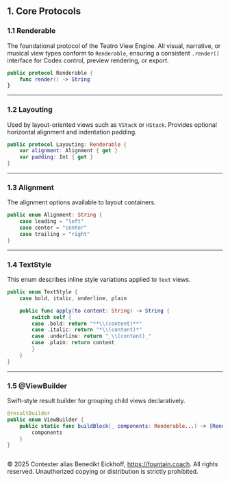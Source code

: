 ## 1. Core Protocols

### 1.1 Renderable

The foundational protocol of the Teatro View Engine. All visual, narrative, or musical view types conform to `Renderable`, ensuring a consistent `.render()` interface for Codex control, preview rendering, or export.

```swift
public protocol Renderable {
    func render() -> String
}
```

---

### 1.2 Layouting

Used by layout-oriented views such as `VStack` or `HStack`. Provides optional horizontal alignment and indentation padding.

```swift
public protocol Layouting: Renderable {
    var alignment: Alignment { get }
    var padding: Int { get }
}
```

---

### 1.3 Alignment

The alignment options available to layout containers.

```swift
public enum Alignment: String {
    case leading = "left"
    case center = "center"
    case trailing = "right"
}
```

---

### 1.4 TextStyle

This enum describes inline style variations applied to `Text` views.

```swift
public enum TextStyle {
    case bold, italic, underline, plain

    public func apply(to content: String) -> String {
        switch self {
        case .bold: return "**\\(content)**"
        case .italic: return "*\\(content)*"
        case .underline: return "_\\(content)_"
        case .plain: return content
        }
    }
}
```

---

### 1.5 @ViewBuilder

Swift-style result builder for grouping child views declaratively.

```swift
@resultBuilder
public enum ViewBuilder {
    public static func buildBlock(_ components: Renderable...) -> [Renderable] {
        components
    }
}
```


```
```
© 2025 Contexter alias Benedikt Eickhoff, https://fountain.coach. All rights reserved.
Unauthorized copying or distribution is strictly prohibited.
```
